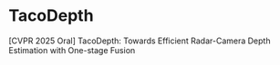 # TacoDepth
[CVPR 2025 Oral] TacoDepth: Towards Efficient Radar-Camera Depth Estimation with One-stage Fusion
